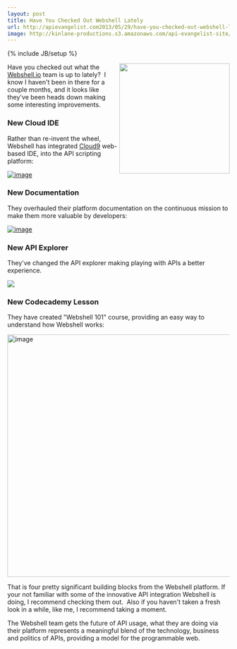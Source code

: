```yaml
---
layout: post
title: Have You Checked Out Webshell Lately
url: http://apievangelist.com2013/05/29/have-you-checked-out-webshell-lately/
image: http://kinlane-productions.s3.amazonaws.com/api-evangelist-site/blog/webshell-logo.jpeg
---
```

{% include JB/setup %}
<p>
     <a href="http://webshell.io/" target="_blank"><img src="https://s3.amazonaws.com/kinlane-productions/api-evangelist/webshell/webshell-logo.jpg"  width="250" align="right" /></a>
</p>
<p>
     Have you checked out what the <a title="Webshell.io" href="http://webshell.io/">Webshell.io</a> team is up to lately?  I know I haven't been in there for a couple months, and it looks like they've been heads down making some interesting improvements.
</p>
<h3>
     New Cloud IDE
</h3>
<p>
     Rather than re-invent the wheel, Webshell has integrated <a title="Cloud9" href="https://c9.io/">Cloud9</a> web-based IDE, into the API scripting platform:
</p>
<p>
     <a href="ttps://s3.amazonaws.com/kinlane-productions/api-evangelist/webshell/webshell-update-1.png" target="_blank"><img src="https://s3.amazonaws.com/kinlane-productions/api-evangelist/webshell/webshell-update-1.png" alt="image" /></a>
</p>
<h3>
     New Documentation
</h3>
<p>
     They overhauled their platform documentation on the continuous mission to make them more valuable by developers:
</p>
<p>
     <a href="https://s3.amazonaws.com/kinlane-productions/api-evangelist/webshell/webshell-update-2.png" target="_blank"><img src="https://s3.amazonaws.com/kinlane-productions/api-evangelist/webshell/webshell-update-2.png" alt="image" /></a>
</p>
<h3>
     New API Explorer
</h3>
<p>
     They've changed the API explorer making playing with APIs a better experience.
</p>
<p>
     <a href="https://s3.amazonaws.com/kinlane-productions/api-evangelist/webshell/webshell-update-3.png" target="_blank"><img src="https://s3.amazonaws.com/kinlane-productions/api-evangelist/webshell/webshell-update-3.png"  /></a>
</p>
<h3>
     New Codecademy Lesson
</h3>
<p>
     They have created "Webshell 101" course, providing an easy way to understand how Webshell works:<br />
     <a href="http://7za.r.mailjet.com/redirect/0v8nhcjr7rysybw5poob6n/www.codecademy.com/courses/web-beginner-en-Gux11/0/1" target="_blank"></a>
</p>
<p>
     <a href="https://s3.amazonaws.com/kinlane-productions/api-evangelist/webshell/webshell-update-1.png" target="_blank"><img src="https://s3.amazonaws.com/kinlane-productions/api-evangelist/webshell/webshell-update-1.png" alt="image" width="550" /></a>
</p>
<p>
     That is four pretty significant building blocks from the Webshell platform. If your not familiar with some of the innovative API integration Webshell is doing, I recommend checking them out.  Also if you haven't taken a fresh look in a while, like me, I recommend taking a moment.
</p>
<p>
     The Webshell team gets the future of API usage, what they are doing via their platform represents a meaningful blend of the technology, business and politics of APIs, providing a model for the programmable web.
</p>
